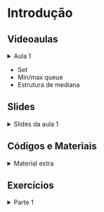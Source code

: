 Introdução
====================================

## Videoaulas

<details>
    <summary>Aula 1</summary>

<iframe width="672" height="378" src="https://www.youtube.com/embed/lFghsipaZhc" title="YouTube video player" frameborder="0" allow="accelerometer; autoplay; clipboard-write; encrypted-media; gyroscope; picture-in-picture" allowfullscreen></iframe>
</details>

- Set
- Min/max queue
- Estrutura de mediana

## Slides

<details>
    <summary>Slides da aula 1</summary>

<iframe src="https://docs.google.com/presentation/d/e/2PACX-1vQMYBlUSqpxXUTBrGIrzWu94scXhwWwP3rz9r-qDEgTjtLNBo3WiAv7CsFVRn7lhv7JTSEF5yW--reX/embed?start=false&loop=false&delayms=60000" frameborder="0" width="672" height="378" allowfullscreen="true" mozallowfullscreen="true" webkitallowfullscreen="true"></iframe>

</details>

## Códigos e Materiais

<details>
    <summary>Material extra</summary>

<div markdown=1>

- [[Blog] Fila de mínimo](https://codeforces.com/blog/entry/76908)
- [[CP-algo] Fila e pilha de mínimo](https://cp-algorithms.com/data_structures/stack_queue_modification.html)
</div>
</details>

## Exercícios

<details>
    <summary>Parte 1</summary>

<div markdown=1>

- Exercícios de fixação
    - [[Mediana] Absolute Minima](https://atcoder.jp/contests/abc127/tasks/abc127_f)
    - [[Min queue] Segments with Small Spread](https://codeforces.com/edu/course/2/lesson/9/2/practice/contest/307093/problem/F)
    - [[Set] Multicolored Cars](https://codeforces.com/problemset/problem/818/D)
- Exercícios intermediários
    - [[Mediana (parecido)] NCPC2017 problema G](https://codeforces.com/gym/101572/attachments)
    - [[GCD queue] 38 parrots](https://codeforces.com/gym/102788/problem/D)
    - [[Min queue] Friends and Subsequences](https://codeforces.com/contest/689/problem/D)
    - [[Min queue] Trous de loup](https://szkopul.edu.pl/problemset/problem/07Q0fFk7fU2TmGr6wpPeDCZj/site/?key=statement)
    - [[Set] Nastya is Buying Lunch](https://codeforces.com/contest/1136/problem/D)
    - [[Set] Array Destruction](https://codeforces.com/problemset/problem/1474/C)
    - [[Set] Roadwork](https://atcoder.jp/contests/abc128/tasks/abc128_e)
- Exercícios difíceis
    - [[Min queue] Running on Fumes](https://www.facebook.com/codingcompetitions/hacker-cup/2020/qualification-round/problems/D1)
    - [[Set] Physical Education Lessons](https://codeforces.com/contest/915/problem/E)
</div>
</details>
